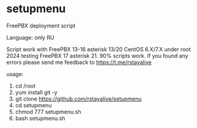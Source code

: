 # setupmenu
FreePBX deployment script

Language: only RU

Script work with FreePBX 13-16 asterisk 13/20 CentOS 6.X/7.X under root
2024 testing FreePBX 17 asterisk 21. 90% scripts work. If you found any errors please send me feedback to https://t.me/rstayalive

usage:

1. cd /root
2. yum install git -y
3. git clone https://github.com/rstayalive/setupmenu
4. cd setupmenu
5. chmod 777 setupmenu.sh
6. bash setupmenu.sh

